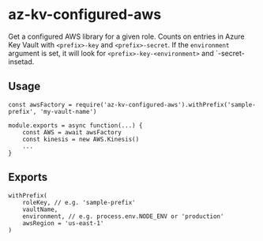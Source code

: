 # az-kv-configured-aws

Get a configured AWS library for a given role. Counts on entries in Azure Key Vault
with `<prefix>-key` and `<prefix>-secret`. If the `environment` argument is set,
it will look for `<prefix>-key-<environment>` and `<prefix>-secret-<environment>
insetad.

## Usage

```
const awsFactory = require('az-kv-configured-aws').withPrefix('sample-prefix', 'my-vault-name')

module.exports = async function(...) {
    const AWS = await awsFactory
    const kinesis = new AWS.Kinesis()
    ...
}
```

## Exports

```
withPrefix(
    roleKey, // e.g. 'sample-prefix'
    vaultName,
    environment, // e.g. process.env.NODE_ENV or 'production'
    awsRegion = 'us-east-1'
)
```
